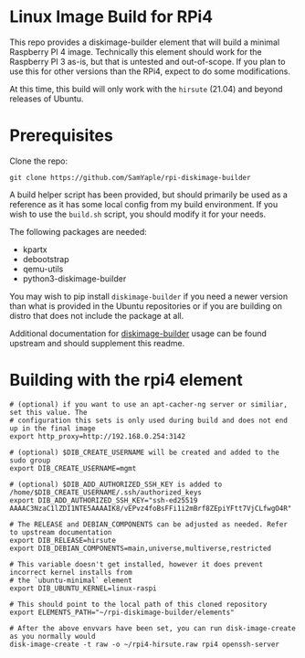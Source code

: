 # Linux Image Build for RPi4

This repo provides a diskimage-builder element that will build a minimal
Raspberry PI 4 image. Technically this element should work for the Raspberry PI
3 as-is, but that is untested and out-of-scope. If you plan to use this for
other versions than the RPi4, expect to do some modifications.

At this time, this build will only work with the `hirsute` (21.04) and beyond
releases of Ubuntu.

# Prerequisites
Clone the repo:

    git clone https://github.com/SamYaple/rpi-diskimage-builder

A build helper script has been provided, but should primarily be used as a
reference as it has some local config from my build environment. If you wish to
use the `build.sh` script, you should modify it for your needs.

The following packages are needed:

 - kpartx
 - debootstrap
 - qemu-utils
 - python3-diskimage-builder

You may wish to pip install `diskimage-builder` if you need a newer version 
than what is provided in the Ubuntu repositories or if you are building on
distro that does not include the package at all.

Additional documentation for
[diskimage-builder](https://docs.openstack.org/diskimage-builder/latest/user_guide/building_an_image.html)
usage can be found upstream and should supplement this readme.

# Building with the rpi4 element

    # (optional) if you want to use an apt-cacher-ng server or similiar, set this value. The
    # configuration this sets is only used during build and does not end up in the final image
    export http_proxy=http://192.168.0.254:3142
    
    # (optional) $DIB_CREATE_USERNAME will be created and added to the sudo group
    export DIB_CREATE_USERNAME=mgmt

    # (optional) $DIB_ADD_AUTHORIZED_SSH_KEY is added to /home/$DIB_CREATE_USERNAME/.ssh/authorized_keys
    export DIB_ADD_AUTHORIZED_SSH_KEY="ssh-ed25519 AAAAC3NzaC1lZDI1NTE5AAAAIK8/vEPvz4foBsFFi1i2mBrf8ZEpiYFtt7VjCLfwgO4R"

    # The RELEASE and DEBIAN_COMPONENTS can be adjusted as needed. Refer to upstream documentation
    export DIB_RELEASE=hirsute
    export DIB_DEBIAN_COMPONENTS=main,universe,multiverse,restricted
    
    # This variable doesn't get installed, however it does prevent incorrect kernel installs from
    # the `ubuntu-minimal` element
    export DIB_UBUNTU_KERNEL=linux-raspi
    
    # This should point to the local path of this cloned repository
    export ELEMENTS_PATH="~/rpi-diskimage-builder/elements"
    
    # After the above envvars have been set, you can run disk-image-create as you normally would
    disk-image-create -t raw -o ~/rpi4-hirsute.raw rpi4 openssh-server
